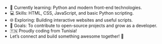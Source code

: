 - 🌱 Currently learning: Python and modern front-end technologies.
- 💻 Skills: HTML, CSS, JavaScript, and basic Python scripting.
- 🌐 Exploring: Building interactive websites and useful scripts.
- 🎯 Goals: To contribute to open-source projects and grow as a developer.
- 🇹🇳 Proudly coding from Tunisia!
- Let’s connect and build something awesome together! 🌟

<!---
Dali-The-Programmer/Dali-The-Programmer is a ✨ special ✨ repository because its `README.md` (this file) appears on your GitHub profile.
You can click the Preview link to take a look at your changes.
--->
